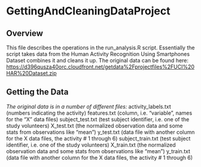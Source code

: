 # GettingAndCleaningDataProject
## Overview
This file describes the operations in the run_analysis.R script. Essentially the script takes data from the Human Activity Recognition Using Smartphones Dataset combines it and cleans it up. The original data can be found here:
https://d396qusza40orc.cloudfront.net/getdata%2Fprojectfiles%2FUCI%20HAR%20Dataset.zip

## Getting the Data
*The original data is in a number of different files:*
activity_labels.txt     (numbers indicating the activity)
features.txt               (column, i.e. “variable”, names for the “X” data files)
subject_test.txt        (test subject identifier, i.e. one of the study volunteers)
X_test.txt                  (the normalized observation data and some stats from observations like “mean”)
y_test.txt                  (data file with another column for the X data files, the activity # 1 through 6)
subject_train.txt       (test subject identifier, i.e. one of the study volunteers)
X_train.txt                 (the normalized observation data and some stats from observations like “mean”)
y_train.txt                 (data file with another column for the X data files, the activity # 1 through 6)
